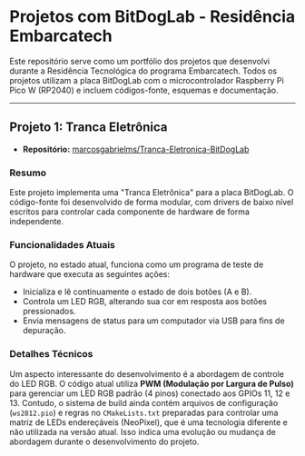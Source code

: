 # Projetos com BitDogLab - Residência Embarcatech

Este repositório serve como um portfólio dos projetos que desenvolvi durante a Residência Tecnológica do programa Embarcatech. Todos os projetos utilizam a placa BitDogLab com o microcontrolador Raspberry Pi Pico W (RP2040) e incluem códigos-fonte, esquemas e documentação.

---

## Projeto 1: Tranca Eletrônica

- **Repositório:** [marcosgabrielms/Tranca-Eletronica-BitDogLab](https://github.com/marcosgabrielms/Tranca-Eletronica-BitDogLab.git)

### Resumo

Este projeto implementa uma "Tranca Eletrônica" para a placa BitDogLab. O código-fonte foi desenvolvido de forma modular, com drivers de baixo nível escritos para controlar cada componente de hardware de forma independente.

### Funcionalidades Atuais

O projeto, no estado atual, funciona como um programa de teste de hardware que executa as seguintes ações:
- Inicializa e lê continuamente o estado de dois botões (A e B).
- Controla um LED RGB, alterando sua cor em resposta aos botões pressionados.
- Envia mensagens de status para um computador via USB para fins de depuração.

### Detalhes Técnicos

Um aspecto interessante do desenvolvimento é a abordagem de controle do LED RGB. O código atual utiliza **PWM (Modulação por Largura de Pulso)** para gerenciar um LED RGB padrão (4 pinos) conectado aos GPIOs 11, 12 e 13. Contudo, o sistema de build ainda contém arquivos de configuração (`ws2812.pio`) e regras no `CMakeLists.txt` preparadas para controlar uma matriz de LEDs endereçáveis (NeoPixel), que é uma tecnologia diferente e não utilizada na versão atual. Isso indica uma evolução ou mudança de abordagem durante o desenvolvimento do projeto.
